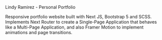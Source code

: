 Lindy Ramirez - Personal Portfolio

Responsive portfolio website built with Next JS, Bootstrap 5 and SCSS. Implements Next Router to create a Single-Page Application that behaves like a Multi-Page Application, and also Framer Motion to implement animations and page transitions.
